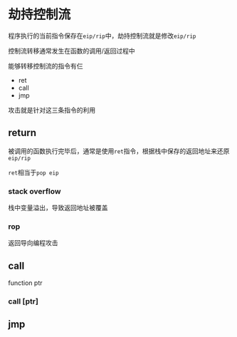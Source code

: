 # 劫持控制流

程序执行的当前指令保存在`eip/rip`中，劫持控制流就是修改`eip/rip`

控制流转移通常发生在函数的调用/返回过程中

能够转移控制流的指令有仨

 * ret
 * call
 * jmp

攻击就是针对这三条指令的利用

## return 

被调用的函数执行完毕后，通常是使用`ret`指令，根据栈中保存的返回地址来还原`eip/rip`

`ret`相当于`pop eip`

### stack overflow
栈中变量溢出，导致返回地址被覆盖


### rop

返回导向编程攻击

## call

function ptr

### call [ptr]

## jmp

